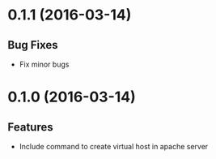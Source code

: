 # 0.1.1 (2016-03-14)

## Bug Fixes
- Fix minor bugs


# 0.1.0 (2016-03-14)

## Features
- Include command to create virtual host in apache server
